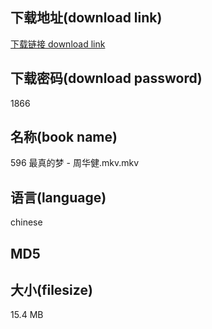 ## 下载地址(download link)
[下载链接 download link](https://voluble-croquembouche-d321dc.netlify.app/?s=596+%E6%9C%80%E7%9C%9F%E7%9A%84%E6%A2%A6+-+%E5%91%A8%E5%8D%8E%E5%81%A5.mkv)

## 下载密码(download password)
1866

## 名称(book name)
596 最真的梦 - 周华健.mkv.mkv

## 语言(language)
chinese

## MD5


## 大小(filesize)
15.4 MB

